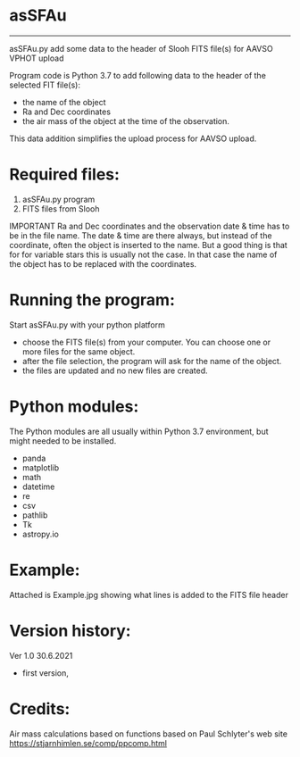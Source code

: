 # asSFAu
***********************************************
asSFAu.py  add some data to the header of Slooh FITS file(s) for AAVSO VPHOT upload

Program code is Python 3.7 to add following data to the header of the selected FIT file(s):
- the name of the object
- Ra and Dec coordinates
- the air mass of the object at the time of the observation. 
 
This data addition simplifies the upload process for AAVSO upload.

Required files:
================
1. asSFAu.py program 
2. FITS files from Slooh 

IMPORTANT Ra and Dec coordinates and the observation date & time has to be in the file name. The date & time are there always, but instead of the coordinate, often the object is inserted to the name. But a good thing is that for for variable stars this is usually not the case. In that case the name of the object has to be replaced with the coordinates.

Running the program:
====================
Start asSFAu.py with your python platform
- choose the FITS file(s) from your computer. You can choose one or more files for the same object.
- after the file selection, the program will ask for the name of the object.
- the files are updated and no new files are created.

Python modules:
===============
The Python modules are all usually within Python 3.7 environment, but might needed to be installed. 
- panda
- matplotlib
- math
- datetime
- re
- csv
- pathlib
- Tk
- astropy.io

Example:
========
Attached is Example.jpg showing what lines is added to the FITS file header

Version history:
================
Ver 1.0 30.6.2021
- first version, 

Credits:
========
Air mass calculations based on functions based on Paul Schlyter's web site https://stjarnhimlen.se/comp/ppcomp.html
